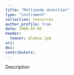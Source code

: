 ```yaml
---
title: "Multimode detection"
type: "instrument"
collection: resources
author_profile: true
date: 2008-02-05
header:
  teaser: glomax.jpg
uri: 
doi: 
contributors: 
---
```

<p align= "justify">

Description
